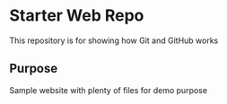 # Starter Web Repo

This repository is for showing how Git and GitHub works

## Purpose

Sample website with plenty of files for demo purpose
